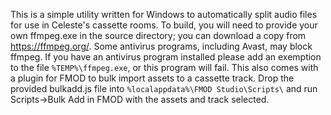 This is a simple utility written for Windows to automatically split audio files for use in Celeste's cassette rooms. 
To build, you will need to provide your own ffmpeg.exe in the source directory; you can download a copy from https://ffmpeg.org/.
Some antivirus programs, including Avast, may block ffmpeg.
If you have an antivirus program installed please add an exemption to the file `%TEMP%\ffmpeg.exe`, or this program will fail.
This also comes with a plugin for FMOD to bulk import assets to a cassette track.
Drop the provided bulkadd.js file into `%localappdata%\FMOD Studio\Scripts\` and run Scripts->Bulk Add in FMOD with the assets and track selected.